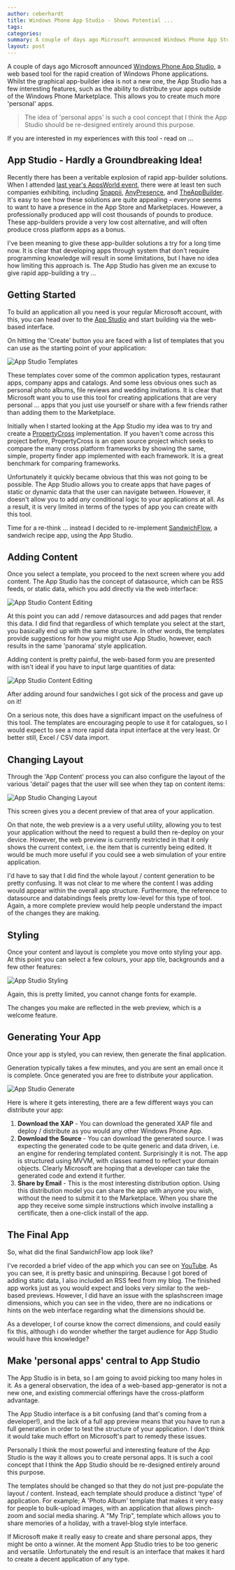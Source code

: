 ```yaml
---
author: ceberhardt
title: Windows Phone App Studio - Shows Potential ...
tags: 
categories: 
summary: A couple of days ago Microsoft announced Windows Phone App Studio, a web based tool for the rapid creation of Windows Phone applications. In this blog post I take this new technology for a spin to see what it's capable of, and the interesting potential it has for creating 'personal' apps.
layout: post
---
```

A couple of days ago Microsoft announced [Windows Phone App Studio](http://blogs.windows.com/windows_phone/b/wpdev/archive/2013/08/06/making-it-easier-to-get-started-with-windows-phone-app-studio-beta-simplified-phone-registration-support-options-amp-more-payout-markets.aspx), a web based tool for the rapid creation of Windows Phone applications. Whilst the graphical app-builder idea is not a new one, the App Studio has a few interesting features, such as the ability to distribute your apps outside of the Windows Phone Marketplace. This allows you to create much more 'personal' apps.

> The idea of 'personal apps' is such a cool concept that I think the App Studio should be re-designed entirely around this purpose.

If you are interested in my experiences with this tool - read on ...

## App Studio - Hardly a Groundbreaking Idea!

Recently there has been a veritable explosion of rapid app-builder solutions. When I attended [last year's AppsWorld event](http://www.shinobicontrols.com/blog/posts/2012/10/08/shinobicontrols-and-the-apps-world-experience/), there were at least ten such companies exhibiting, including [Snappii](https://www.snappii.com/search.aspx), [AnyPresence](http://www.anypresence.com/), and [TheAppBuilder](http://www.theappbuilder.com/). It's easy to see how these solutions are quite appealing - everyone seems to want to have a presence in the App Store and Marketplaces. However, a professionally produced app will cost thousands of pounds to produce. These app-builders provide a very low cost alternative, and will often produce cross platform apps as a bonus.

I've been meaning to give these app-builder solutions a try for a long time now. It is clear that developing apps through system that don't require programming knowledge will result in some limitations, but I have no idea how limiting this approach is. The App Studio has given me an excuse to give rapid app-building a try ...

## Getting Started

To build an application all you need is your regular Microsoft account, with this, you can head over to the [App Studio](http://apps.windowsstore.com/Home/StartBuilding) and start building via the web-based interface.

On hitting the 'Create' button you are faced with a list of templates that you can use as the starting point of your application:

<img src="{{ site.baseurl }}/ceberhardt/assets/AppStudioTemplate.png" alt="App Studio Templates"/>

These templates cover some of the common application types, restaurant apps, company apps and catalogs. And some less obvious ones such as personal photo albums, file reviews and wedding invitations. It is clear that Microsoft want you to use this tool for creating applications that are very personal ... apps that you just use yourself or share with a few friends rather than adding them to the Marketplace.

Initially when I started looking at the App Studio my idea was to try and create a [PropertyCross](http://propertycross.com/) implementation. If you haven't come across this project before, PropertyCross is an open source project which seeks to compare the many cross platform frameworks by showing the same, simple, property finder app implemented with each framework. It is a great benchmark for comparing frameworks.

Unfortunately it quickly became obvious that this was not going to be possible. The App Studio allows you to create apps that have pages of static or dynamic data that the user can navigate between. However, it doesn't allow you to add *any* conditional logic to your applications at all. As a result, it is very limited in terms of the types of app you can create with this tool.

Time for a re-think ... instead I decided to re-implement [SandwichFlow](http://www.scottlogic.com/blog/2011/05/16/metro-in-motion-5-sandwichflow.html), a sandwich recipe app, using the App Studio.

## Adding Content

Once you select a template, you proceed to the next screen where you add content. The App Studio has the concept of datasource, which can be RSS feeds, or static data, which you add directly via the web interface:
 
<img src="{{ site.baseurl }}/ceberhardt/assets/SandwichFlowContent.png" alt="App Studio Content Editing"/>

At this point you can add / remove datasources and add pages that render this data. I did find that regardless of which template you select at the start, you basically end up with the same structure. In other words, the templates provide suggestions for how you might use App Studio, however, each results in the same 'panorama' style application.

Adding content is pretty painful, the web-based form you are presented with isn't ideal if you have to input large quantities of data:

<img src="{{ site.baseurl }}/ceberhardt/assets/AppStudioAddData.png" alt="App Studio Content Editing"/>

After adding around four sandwiches I got sick of the process and gave up on it!

On a serious note, this does have a significant impact on the usefulness of this tool. The templates are encouraging people to use it for catalogues, so I would expect to see a more rapid data input interface at the very least. Or better still, Excel / CSV data import.

## Changing Layout

Through the 'App Content' process you can also configure the layout of the various 'detail' pages that the user will see when they tap on content items:

<img src="{{ site.baseurl }}/ceberhardt/assets/AppStudioLayout.png" alt="App Studio Changing Layout"/>

This screen gives you a decent preview of that area of your application.

On that note, the web preview is a a very useful utility, allowing you to test your application without the need to request a build then re-deploy on your device. However, the web preview is currently restricted in that it only shows the current context, i.e. the item that is currently being edited. It would be much more useful if you could see a web simulation of your entire application.

I'd have to say that I did find the whole layout / content generation to be pretty confusing. It was not clear to me where the content I was adding would appear within the overall app structure. Furthermore, the reference to datasource and databindings feels pretty low-level for this type of tool. Again, a more complete preview would help people understand the impact of the changes they are making.

## Styling

Once your content and layout is complete you move onto styling your app. At this point you can select a few colours, your app tile, backgrounds and a few other features:

<img src="{{ site.baseurl }}/ceberhardt/assets/AppStudioStyle.png" alt="App Studio Styling"/>

Again, this is pretty limited, you cannot change fonts for example.

The changes you make are reflected in the web preview, which is a welcome feature. 

## Generating Your App

Once your app is styled, you can review, then generate the final application.

Generation typically takes a few minutes, and you are sent an email once it is complete. Once generated you are free to distribute your application.

<img src="{{ site.baseurl }}/ceberhardt/assets/AppStudioGenerate.png" alt="App Studio Generate"/>

Here is where it gets interesting, there are a few different ways you can distribute your app:

1. **Download the XAP** - You can download the generated XAP file and deploy / distribute as you would any other Windows Phone App.
2. **Download the Source** - You can download the generated source. I was expecting the generated code to be quite generic and data driven, i.e. an engine for rendering templated content. Surprisingly it is not. The app is structured using MVVM, with classes named to reflect your domain objects. Clearly Microsoft are hoping that a developer can take the generated code and extend it further.  
3. **Share by Email** - This is the most interesting distribution option. Using this distribution model you can share the app with anyone you wish, without the need to submit it to the Marketplace. When you share the app they receive some simple instructions which involve installing a certificate, then a one-click install of the app.

## The Final App

So, what did the final SandwichFlow app look like?

I've recorded a brief video of the app which you can see on [YouTube](https://www.youtube.com/watch?v=nZMGrKI91ck). As you can see, it is pretty basic and uninspiring. Because I got bored of adding static data, I also included an RSS feed from my blog. The finished app works just as you would expect and looks very similar to the web-based previews. However, I did have an issue with the splashscreen image dimensions, which you can see in the video, there are no indications or hints on the web interface regarding what the dimensions should be.

As a developer, I of course know the correct dimensions, and could easily fix this, although i do wonder whether the target audience for App Studio would have this knowledge? 

## Make 'personal apps' central to App Studio 

The App Studio is in beta, so I am going to avoid picking too many holes in it. As a general observation, the idea of a web-based app-generator is not a new one, and existing commercial offerings have the cross-platform advantage.

The App Studio interface is a bit confusing (and that's coming from a developer!), and the lack of a full app preview means that you have to run a full generation in order to test the structure of your application. I don't think it would take much effort on Microsoft's part to remedy these issues.

Personally I think the most powerful and interesting feature of the App Studio is the way it allows you to create personal apps. It is such a cool concept that I think the App Studio should be re-designed entirely around this purpose.

The templates should be changed so that they do not just pre-populate the layout / content. Instead, each template should produce a distinct 'type' of application. For example; A 'Photo Album' template that makes it very easy for people to bulk-upload images, with an application that allows pinch-zoom and social media sharing. A "My Trip", template which allows you to share memories of a holiday, with a travel-blog style interface.

If Microsoft make it really easy to create and share personal apps, they might be onto a winner. At the moment App Studio tries to be too generic and versatile. Unfortunately the end result is an interface that makes it hard to create a decent application of any type.
